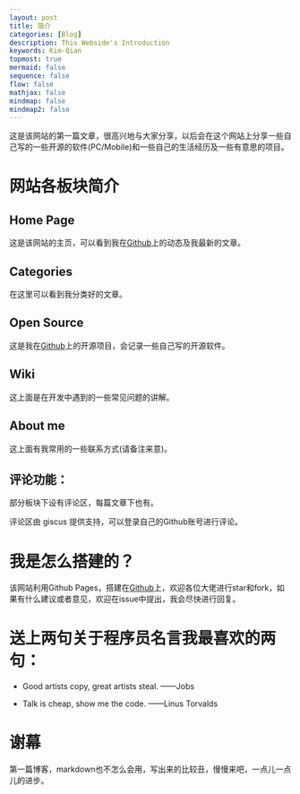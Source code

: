 ```yaml
---
layout: post
title: 简介
categories: [Blog]
description: This Webside's Introduction
keywords: Kim-Qian
topmost: true
mermaid: false
sequence: false
flow: false
mathjax: false
mindmap: false
mindmap2: false
---
```


这是该网站的第一篇文章，很高兴地与大家分享，以后会在这个网站上分享一些自己写的一些开源的软件(PC/Mobile)和一些自己的生活经历及一些有意思的项目。

# 网站各板块简介

## Home Page
这是该网站的主页，可以看到我在[Github](https://github.com/Kim-Qian/)上的动态及我最新的文章。

## Categories
在这里可以看到我分类好的文章。

## Open Source
这是我在[Github](https://github.com/Kim-Qian/)上的开源项目，会记录一些自己写的开源软件。

## Wiki
这上面是在开发中遇到的一些常见问题的讲解。

## About me
这上面有我常用的一些联系方式(请备注来意)。

## 评论功能：
部分板块下设有评论区，每篇文章下也有。

评论区由 giscus 提供支持，可以登录自己的Github账号进行评论。

# 我是怎么搭建的？
该网站利用Github Pages，搭建在[Github](https://github.com/Kim-Qian/Kim-Qian.github.io)上，欢迎各位大佬进行star和fork，如果有什么建议或者意见，欢迎在issue中提出，我会尽快进行回复。

# 送上两句关于程序员名言我最喜欢的两句：
- Good artists copy, great artists steal.  ——Jobs

- Talk is cheap, show me the code.  ——Linus Torvalds

# 谢幕
第一篇博客，markdown也不怎么会用，写出来的比较丑，慢慢来吧，一点儿一点儿的进步。

